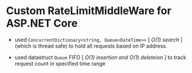 # Custom RateLimitMiddleWare for ASP.NET Core

- used `ConcurrentDictionary<string, Queue<DateTime>>` [ *O(1) search* ] (which is thread safe) to hold all requests based on IP address.

- used datastruct `Queue` FIFO [ *O(1) insertion and O(1) deleteion* ] to track request count in specified time range

